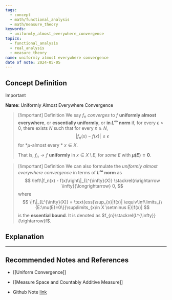 ```yaml
---
tags:
  - concept
  - math/functional_analysis
  - math/measure_theory
keywords:
  - uniformly_almost_everywhere_convergence
topics:
  - functional_analysis
  - real_analysis
  - measure_theory
name: uniformly almost everywhere convergence
date of note: 2024-05-05
---
```


## Concept Definition

>[!important]
>**Name**:  Uniformly Almost Everywhere Convergence


>[!important] Definition
>We say $f_n$ *converges* to $f$ **uniformly almost everywhere**, or **essentially uniformly**, or **in $L^{\infty}$ norm** if, for every $\epsilon> 0$, there exists $N$ such that for every $n\ge  N$,  
>$$| f_n(x) - f(x) | \leq \epsilon$$
>for *$\mu$-almost every * $x \in X$. 
>
>That is, $f_n \rightarrow f$ **uniformly** in $x \in X \setminus E$,  for *some* $E$ with **$\mu(E) = 0$**.


>[!important] Definition
>We can also formulate the *uniformly almost everywhere convergence* in terms of **$L^{\infty}$ norm** as 
> $$
> \left\|f_n(x) - f(x)\right\|_{L^{\infty}(X)} \stackrel{n\rightarrow \infty}{\longrightarrow} 0,
> $$
where
> $$
> \|f\|_{L^{\infty}(X)} = \text{ess}\sup_{x}|f(x)| \equiv\inf\limits_{\{E:\mu(E)=0\}}\sup\limits_{x\in X \setminus E}|f(x)|
> $$
> is the **essential bound**. It is denoted as $f_{n}\stackrel{L^{\infty}}{\rightarrow}f$.




## Explanation





-----------
##  Recommended Notes and References

- [[Uniform Convergence]]
- [[Measure Space and Countably Additive Measure]]

- Github Note [link](https://github.com/TianpeiLuke/SelfStudyNotes/tree/master/self-study/probability_and_measure_theory)